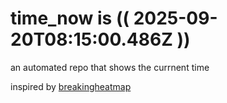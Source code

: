 # time_now is (( 2025-09-20T08:15:00.486Z ))

an automated repo that shows the currnent time

inspired by [breakingheatmap](https://github.com/breakingheatmap/breakingheatmap)